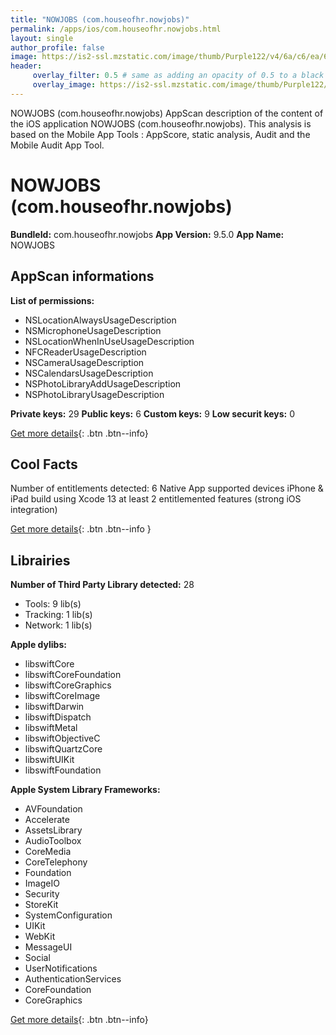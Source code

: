 ```yaml
---
title: "NOWJOBS (com.houseofhr.nowjobs)"
permalink: /apps/ios/com.houseofhr.nowjobs.html
layout: single
author_profile: false
image: https://is2-ssl.mzstatic.com/image/thumb/Purple122/v4/6a/c6/ea/6ac6ea87-2691-e312-9379-d122aa22e867/AppIcon-0-0-1x_U007emarketing-0-0-0-7-0-0-sRGB-0-0-0-GLES2_U002c0-512MB-85-220-0-0.png/512x512bb.jpg
header: 
     overlay_filter: 0.5 # same as adding an opacity of 0.5 to a black background
     overlay_image: https://is2-ssl.mzstatic.com/image/thumb/Purple122/v4/6a/c6/ea/6ac6ea87-2691-e312-9379-d122aa22e867/AppIcon-0-0-1x_U007emarketing-0-0-0-7-0-0-sRGB-0-0-0-GLES2_U002c0-512MB-85-220-0-0.png/512x512bb.jpg
---
```

NOWJOBS (com.houseofhr.nowjobs) AppScan description of the content of the iOS application NOWJOBS (com.houseofhr.nowjobs). This analysis is based on the Mobile App Tools : AppScore, static analysis, Audit and the Mobile Audit App Tool.

# NOWJOBS (com.houseofhr.nowjobs)

**BundleId:** com.houseofhr.nowjobs
**App Version:** 9.5.0
**App Name:** NOWJOBS


## AppScan informations 

**List of permissions:** 
- NSLocationAlwaysUsageDescription
- NSMicrophoneUsageDescription
- NSLocationWhenInUseUsageDescription
- NFCReaderUsageDescription
- NSCameraUsageDescription
- NSCalendarsUsageDescription
- NSPhotoLibraryAddUsageDescription
- NSPhotoLibraryUsageDescription
  
  
**Private keys:** 29
**Public keys:** 6
**Custom keys:** 9
**Low securit keys:** 0
  
[Get more details](/pricing.html){: .btn .btn--info}

## Cool Facts

Number of entitlements detected: 6
Native App
supported devices iPhone & iPad
build using Xcode 13
at least 2 entitlemented features (strong iOS integration)
  
[Get more details](/pricing.html){: .btn .btn--info }

## Librairies 
**Number of Third Party Library detected:** 28
- Tools: 9 lib(s)
- Tracking: 1 lib(s)
- Network: 1 lib(s)


**Apple dylibs:**
- libswiftCore
- libswiftCoreFoundation
- libswiftCoreGraphics
- libswiftCoreImage
- libswiftDarwin
- libswiftDispatch
- libswiftMetal
- libswiftObjectiveC
- libswiftQuartzCore
- libswiftUIKit
- libswiftFoundation


**Apple System Library Frameworks:**
- AVFoundation
- Accelerate
- AssetsLibrary
- AudioToolbox
- CoreMedia
- CoreTelephony
- Foundation
- ImageIO
- Security
- StoreKit
- SystemConfiguration
- UIKit
- WebKit
- MessageUI
- Social
- UserNotifications
- AuthenticationServices
- CoreFoundation
- CoreGraphics


  
[Get more details](/pricing.html){: .btn .btn--info}

